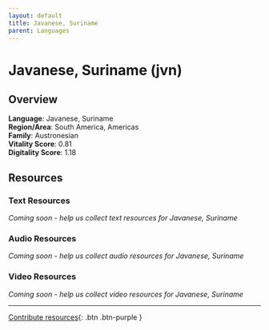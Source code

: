 ```yaml
---
layout: default
title: Javanese, Suriname
parent: Languages
---
```


# Javanese, Suriname (jvn)

## Overview

**Language**: Javanese, Suriname  
**Region/Area**: South America, Americas  
**Family**: Austronesian  
**Vitality Score**: 0.81  
**Digitality Score**: 1.18  

## Resources

### Text Resources
*Coming soon - help us collect text resources for Javanese, Suriname*

### Audio Resources
*Coming soon - help us collect audio resources for Javanese, Suriname*

### Video Resources
*Coming soon - help us collect video resources for Javanese, Suriname*

---

[Contribute resources](https://fairtrain.github.io/){: .btn .btn-purple }
